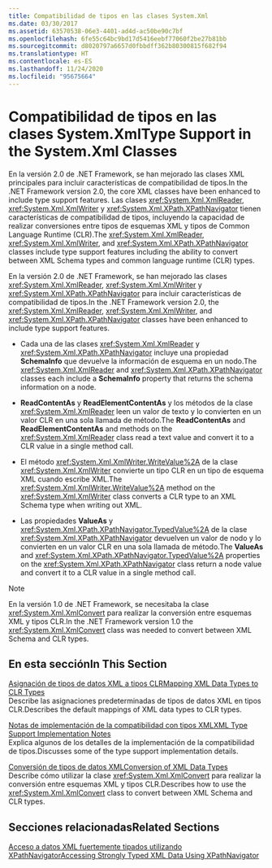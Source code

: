 ```yaml
---
title: Compatibilidad de tipos en las clases System.Xml
ms.date: 03/30/2017
ms.assetid: 63570538-06e3-4401-ad4d-ac50be90c7bf
ms.openlocfilehash: 6fe55c64bc9bd17d5416eebf77060f2be27b81bb
ms.sourcegitcommit: d8020797a6657d0fbbdff362b80300815f682f94
ms.translationtype: HT
ms.contentlocale: es-ES
ms.lasthandoff: 11/24/2020
ms.locfileid: "95675664"
---
```

# <a name="type-support-in-the-systemxml-classes"></a><span data-ttu-id="5d3ac-102">Compatibilidad de tipos en las clases System.Xml</span><span class="sxs-lookup"><span data-stu-id="5d3ac-102">Type Support in the System.Xml Classes</span></span>

<span data-ttu-id="5d3ac-103">En la versión 2.0 de .NET Framework, se han mejorado las clases XML principales para incluir características de compatibilidad de tipos.</span><span class="sxs-lookup"><span data-stu-id="5d3ac-103">In the .NET Framework version 2.0, the core XML classes have been enhanced to include type support features.</span></span> <span data-ttu-id="5d3ac-104">Las clases <xref:System.Xml.XmlReader>, <xref:System.Xml.XmlWriter> y <xref:System.Xml.XPath.XPathNavigator> tienen características de compatibilidad de tipos, incluyendo la capacidad de realizar conversiones entre tipos de esquemas XML y tipos de Common Language Runtime (CLR).</span><span class="sxs-lookup"><span data-stu-id="5d3ac-104">The <xref:System.Xml.XmlReader>, <xref:System.Xml.XmlWriter>, and <xref:System.Xml.XPath.XPathNavigator> classes include type support features including the ability to convert between XML Schema types and common language runtime (CLR) types.</span></span>  
  
 <span data-ttu-id="5d3ac-105">En la versión 2.0 de .NET Framework, se han mejorado las clases <xref:System.Xml.XmlReader>, <xref:System.Xml.XmlWriter> y <xref:System.Xml.XPath.XPathNavigator> para incluir características de compatibilidad de tipos.</span><span class="sxs-lookup"><span data-stu-id="5d3ac-105">In the .NET Framework version 2.0, the <xref:System.Xml.XmlReader>, <xref:System.Xml.XmlWriter>, and <xref:System.Xml.XPath.XPathNavigator> classes have been enhanced to include type support features.</span></span>  
  
- <span data-ttu-id="5d3ac-106">Cada una de las clases <xref:System.Xml.XmlReader> y <xref:System.Xml.XPath.XPathNavigator> incluye una propiedad **SchemaInfo** que devuelve la información de esquema en un nodo.</span><span class="sxs-lookup"><span data-stu-id="5d3ac-106">The <xref:System.Xml.XmlReader> and <xref:System.Xml.XPath.XPathNavigator> classes each include a **SchemaInfo** property that returns the schema information on a node.</span></span>  
  
- <span data-ttu-id="5d3ac-107">**ReadContentAs** y **ReadElementContentAs** y los métodos de la clase <xref:System.Xml.XmlReader> leen un valor de texto y lo convierten en un valor CLR en una sola llamada de método.</span><span class="sxs-lookup"><span data-stu-id="5d3ac-107">The **ReadContentAs** and **ReadElementContentAs** and methods on the <xref:System.Xml.XmlReader> class read a text value and convert it to a CLR value in a single method call.</span></span>  
  
- <span data-ttu-id="5d3ac-108">El método <xref:System.Xml.XmlWriter.WriteValue%2A> de la clase <xref:System.Xml.XmlWriter> convierte un tipo CLR en un tipo de esquema XML cuando escribe XML.</span><span class="sxs-lookup"><span data-stu-id="5d3ac-108">The <xref:System.Xml.XmlWriter.WriteValue%2A> method on the <xref:System.Xml.XmlWriter> class converts a CLR type to an XML Schema type when writing out XML.</span></span>  
  
- <span data-ttu-id="5d3ac-109">Las propiedades **ValueAs** y <xref:System.Xml.XPath.XPathNavigator.TypedValue%2A> de la clase <xref:System.Xml.XPath.XPathNavigator> devuelven un valor de nodo y lo convierten en un valor CLR en una sola llamada de método.</span><span class="sxs-lookup"><span data-stu-id="5d3ac-109">The **ValueAs** and <xref:System.Xml.XPath.XPathNavigator.TypedValue%2A> properties on the <xref:System.Xml.XPath.XPathNavigator> class return a node value and convert it to a CLR value in a single method call.</span></span>  
  
> [!NOTE]
> <span data-ttu-id="5d3ac-110">En la versión 1.0 de .NET Framework, se necesitaba la clase <xref:System.Xml.XmlConvert> para realizar la conversión entre esquemas XML y tipos CLR.</span><span class="sxs-lookup"><span data-stu-id="5d3ac-110">In the .NET Framework version 1.0 the <xref:System.Xml.XmlConvert> class was needed to convert between XML Schema and CLR types.</span></span>  
  
## <a name="in-this-section"></a><span data-ttu-id="5d3ac-111">En esta sección</span><span class="sxs-lookup"><span data-stu-id="5d3ac-111">In This Section</span></span>  

 [<span data-ttu-id="5d3ac-112">Asignación de tipos de datos XML a tipos CLR</span><span class="sxs-lookup"><span data-stu-id="5d3ac-112">Mapping XML Data Types to CLR Types</span></span>](mapping-xml-data-types-to-clr-types.md)  
 <span data-ttu-id="5d3ac-113">Describe las asignaciones predeterminadas de tipos de datos XML en tipos CLR.</span><span class="sxs-lookup"><span data-stu-id="5d3ac-113">Describes the default mappings of XML data types to CLR types.</span></span>  
  
 [<span data-ttu-id="5d3ac-114">Notas de implementación de la compatibilidad con tipos XML</span><span class="sxs-lookup"><span data-stu-id="5d3ac-114">XML Type Support Implementation Notes</span></span>](xml-type-support-implementation-notes.md)  
 <span data-ttu-id="5d3ac-115">Explica algunos de los detalles de la implementación de la compatibilidad de tipos.</span><span class="sxs-lookup"><span data-stu-id="5d3ac-115">Discusses some of the type support implementation details.</span></span>  
  
 [<span data-ttu-id="5d3ac-116">Conversión de tipos de datos XML</span><span class="sxs-lookup"><span data-stu-id="5d3ac-116">Conversion of XML Data Types</span></span>](conversion-of-xml-data-types.md)  
 <span data-ttu-id="5d3ac-117">Describe cómo utilizar la clase <xref:System.Xml.XmlConvert> para realizar la conversión entre esquemas XML y tipos CLR.</span><span class="sxs-lookup"><span data-stu-id="5d3ac-117">Describes how to use the <xref:System.Xml.XmlConvert> class to convert between XML Schema and CLR types.</span></span>  
  
## <a name="related-sections"></a><span data-ttu-id="5d3ac-118">Secciones relacionadas</span><span class="sxs-lookup"><span data-stu-id="5d3ac-118">Related Sections</span></span>  

 [<span data-ttu-id="5d3ac-119">Acceso a datos XML fuertemente tipados utilizando XPathNavigator</span><span class="sxs-lookup"><span data-stu-id="5d3ac-119">Accessing Strongly Typed XML Data Using XPathNavigator</span></span>](accessing-strongly-typed-xml-data-using-xpathnavigator.md)
